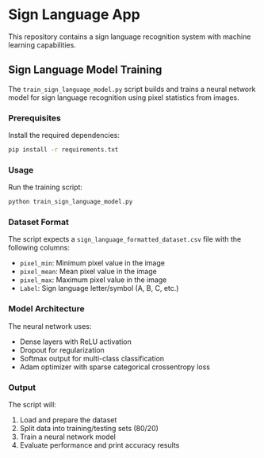 # Sign Language App

This repository contains a sign language recognition system with machine learning capabilities.

## Sign Language Model Training

The `train_sign_language_model.py` script builds and trains a neural network model for sign language recognition using pixel statistics from images.

### Prerequisites

Install the required dependencies:

```bash
pip install -r requirements.txt
```

### Usage

Run the training script:

```bash
python train_sign_language_model.py
```

### Dataset Format

The script expects a `sign_language_formatted_dataset.csv` file with the following columns:
- `pixel_min`: Minimum pixel value in the image
- `pixel_mean`: Mean pixel value in the image  
- `pixel_max`: Maximum pixel value in the image
- `Label`: Sign language letter/symbol (A, B, C, etc.)

### Model Architecture

The neural network uses:
- Dense layers with ReLU activation
- Dropout for regularization
- Softmax output for multi-class classification
- Adam optimizer with sparse categorical crossentropy loss

### Output

The script will:
1. Load and prepare the dataset
2. Split data into training/testing sets (80/20)
3. Train a neural network model
4. Evaluate performance and print accuracy results